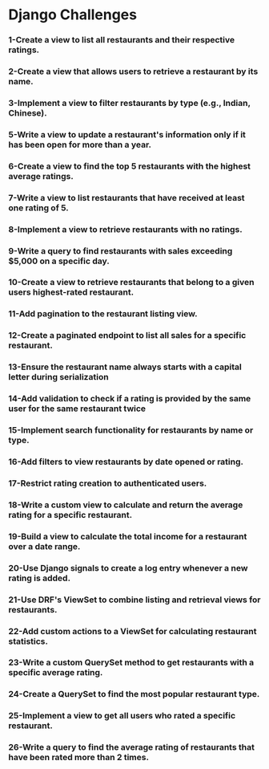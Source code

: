 # Django Challenges

### 1-Create a view to list all restaurants and their respective ratings.

### 2-Create a view that allows users to retrieve a restaurant by its name.

### 3-Implement a view to filter restaurants by type (e.g., Indian, Chinese).

### 5-Write a view to update a restaurant's information only if it has been open for more than a year.

### 6-Create a view to find the top 5 restaurants with the highest average ratings.

### 7-Write a view to list restaurants that have received at least one rating of 5.

### 8-Implement a view to retrieve restaurants with no ratings.

### 9-Write a query to find restaurants with sales exceeding $5,000 on a specific day.

### 10-Create a view to retrieve restaurants that belong to a given users highest-rated restaurant.

### 11-Add pagination to the restaurant listing view.

### 12-Create a paginated endpoint to list all sales for a specific restaurant.

### 13-Ensure the restaurant name always starts with a capital letter during serialization

### 14-Add validation to check if a rating is provided by the same user for the same restaurant twice

### 15-Implement search functionality for restaurants by name or type.

### 16-Add filters to view restaurants by date opened or rating.

### 17-Restrict rating creation to authenticated users.

### 18-Write a custom view to calculate and return the average rating for a specific restaurant.

### 19-Build a view to calculate the total income for a restaurant over a date range.

### 20-Use Django signals to create a log entry whenever a new rating is added.

### 21-Use DRF's ViewSet to combine listing and retrieval views for restaurants.

### 22-Add custom actions to a ViewSet for calculating restaurant statistics.

### 23-Write a custom QuerySet method to get restaurants with a specific average rating.

### 24-Create a QuerySet to find the most popular restaurant type.

### 25-Implement a view to get all users who rated a specific restaurant.

### 26-Write a query to find the average rating of restaurants that have been rated more than 2 times.

